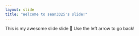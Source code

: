 ```yaml
---
layout: slide
title: "Welcome to sean3325's slide!"
---
```

This is my awesome slide slide :tada:
Use the left arrow to go back!
